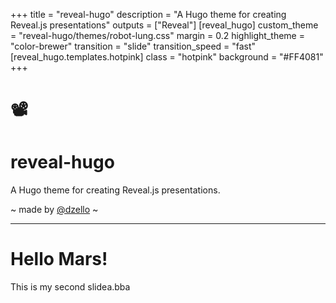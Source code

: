 +++
title = "reveal-hugo"
description = "A Hugo theme for creating Reveal.js presentations"
outputs = ["Reveal"]
[reveal_hugo]
custom_theme = "reveal-hugo/themes/robot-lung.css"
margin = 0.2
highlight_theme = "color-brewer"
transition = "slide"
transition_speed = "fast"
[reveal_hugo.templates.hotpink]
class = "hotpink"
background = "#FF4081"
+++

# 📽️

# reveal-hugo

A Hugo theme for creating Reveal.js presentations.

~ made by [@dzello](https://dzello.com/) ~

---

# Hello Mars!

This is my second slidea.bba
